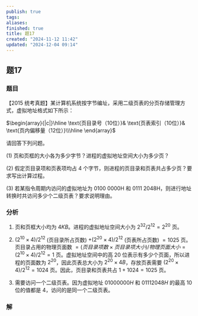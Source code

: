 ```yaml
---
publish: true
tags: 
aliases: 
finished: true
title: 题17
created: "2024-11-12 11:42"
updated: "2024-12-04 09:14"
---
```

## 题17
### 题目
【2015 统考真题】某计算机系统按字节编址，采用二级页表的分页存储管理方式，虚拟地址格式如下所示：

$\begin{array}{|c|}\hline \text{页目录号（10位）}& \text{页表索引（10位）}& \text{页内偏移量（12位）}\\\hline \end{array}$

请回答下列问题。

(1) 页和页框的大小各为多少字节？进程的虚拟地址空间大小为多少页？

(2) 假定页目录项和页表项均占 4 个字节，则进程的页目录和页表共占多少页？要求写出计算过程。

(3) 若某指令周期内访问的虚拟地址为 0100 0000H 和 0111 2048H，则进行地址转换时共访问多少个二级页表？要求说明理由。
### 分析

1) 页和页框大小均为 $4KB$。进程的虚拟地址空间大小为 $2^{32}/2^{12} = 2^{20}$ 页。

2) $(2^{10} \times 4)/2^{12}$ (页目录所占页数) $+ (2^{20} \times 4)/2^{12}$ (页表所占页数) $= 1025$ 页。页目录占用的物理页面数 $= (页目录项数 \times 页目录项大小)/物理页面大小 = (2^{10} \times 4)/2^{12} = 1$ 页。虚拟地址空间中的高 20 位表示有多少个页面，所以进程的页面数为 $2^{20}$，因此页表总大小为 $2^{20} \times 4B$，存放页表需要 $(2^{20} \times 4)/2^{12} = 1024$ 页。因此，页目录和页表共占 $1 + 1024 = 1025$ 页。

3) 需要访问一个二级页表。因为虚拟地址 $01000000H$ 和 $01112048H$ 的最高 10 位的值都是 4，访问的是同一个二级页表。

### 解